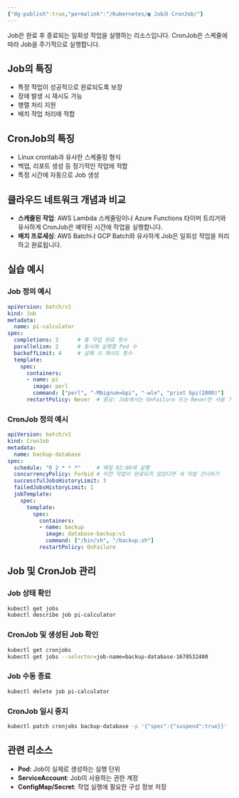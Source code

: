 ```yaml
---
{"dg-publish":true,"permalink":"/Kubernetes/▣ Job과 CronJob/"}
---
```



Job은 완료 후 종료되는 일회성 작업을 실행하는 리소스입니다. CronJob은 스케줄에 따라 Job을 주기적으로 실행합니다.

## Job의 특징

- 특정 작업이 성공적으로 완료되도록 보장
- 장애 발생 시 재시도 가능
- 병렬 처리 지원
- 배치 작업 처리에 적합

## CronJob의 특징

- Linux crontab과 유사한 스케줄링 형식
- 백업, 리포트 생성 등 정기적인 작업에 적합
- 특정 시간에 자동으로 Job 생성

## 클라우드 네트워크 개념과 비교

- **스케줄된 작업**: AWS Lambda 스케줄링이나 Azure Functions 타이머 트리거와 유사하게 CronJob은 예약된 시간에 작업을 실행합니다.
- **배치 프로세싱**: AWS Batch나 GCP Batch와 유사하게 Job은 일회성 작업을 처리하고 완료됩니다.

## 실습 예시

### Job 정의 예시

```yaml
apiVersion: batch/v1
kind: Job
metadata:
  name: pi-calculator
spec:
  completions: 3      # 총 작업 완료 횟수
  parallelism: 2      # 동시에 실행할 Pod 수
  backoffLimit: 4     # 실패 시 재시도 횟수
  template:
    spec:
      containers:
      - name: pi
        image: perl
        command: ["perl", "-Mbignum=bpi", "-wle", "print bpi(2000)"]
      restartPolicy: Never  # 중요: Job에서는 OnFailure 또는 Never만 사용 가능
```

### CronJob 정의 예시

```yaml
apiVersion: batch/v1
kind: CronJob
metadata:
  name: backup-database
spec:
  schedule: "0 2 * * *"     # 매일 02:00에 실행
  concurrencyPolicy: Forbid # 이전 작업이 완료되지 않았다면 새 작업 건너뛰기
  successfulJobsHistoryLimit: 3
  failedJobsHistoryLimit: 1
  jobTemplate:
    spec:
      template:
        spec:
          containers:
          - name: backup
            image: database-backup:v1
            command: ["/bin/sh", "/backup.sh"]
          restartPolicy: OnFailure
```

## Job 및 CronJob 관리

### Job 상태 확인

```bash
kubectl get jobs
kubectl describe job pi-calculator
```

### CronJob 및 생성된 Job 확인

```bash
kubectl get cronjobs
kubectl get jobs --selector=job-name=backup-database-1678532400
```

### Job 수동 종료

```bash
kubectl delete job pi-calculator
```

### CronJob 일시 중지

```bash
kubectl patch cronjobs backup-database -p '{"spec":{"suspend":true}}'
```

## 관련 리소스

- **Pod**: Job이 실제로 생성하는 실행 단위
- **ServiceAccount**: Job이 사용하는 권한 계정
- **ConfigMap/Secret**: 작업 실행에 필요한 구성 정보 저장